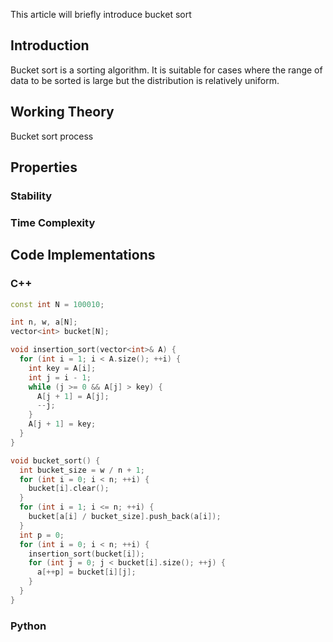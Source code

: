 This article will briefly introduce bucket sort

## Introduction

Bucket sort is a sorting algorithm. It is suitable for cases where the range of data to be sorted is large but the distribution is relatively uniform.

## Working Theory

Bucket sort process 

## Properties

### Stability

### Time Complexity

## Code Implementations

### C++

```cpp
const int N = 100010;

int n, w, a[N];
vector<int> bucket[N];

void insertion_sort(vector<int>& A) {
  for (int i = 1; i < A.size(); ++i) {
    int key = A[i];
    int j = i - 1;
    while (j >= 0 && A[j] > key) {
      A[j + 1] = A[j];
      --j;
    }
    A[j + 1] = key;
  }
}

void bucket_sort() {
  int bucket_size = w / n + 1;
  for (int i = 0; i < n; ++i) {
    bucket[i].clear();
  }
  for (int i = 1; i <= n; ++i) {
    bucket[a[i] / bucket_size].push_back(a[i]);
  }
  int p = 0;
  for (int i = 0; i < n; ++i) {
    insertion_sort(bucket[i]);
    for (int j = 0; j < bucket[i].size(); ++j) {
      a[++p] = bucket[i][j];
    }
  }
}
```

### Python 
